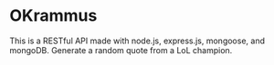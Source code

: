 # OKrammus
This is a RESTful API made with node.js, express.js, mongoose, and mongoDB.
Generate a random quote from a LoL champion.
